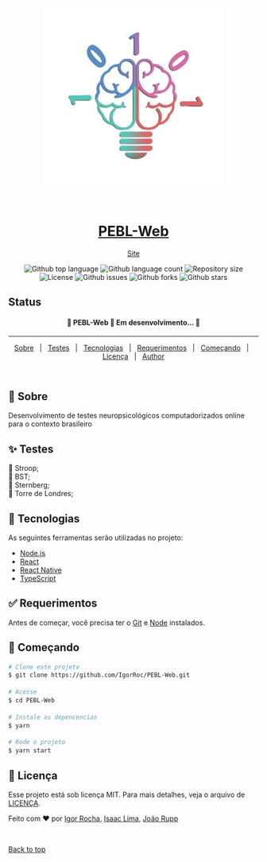 <div align="center" id="top"> 
  <img src="./img/icon_neurociencia.jfif" alt="PEBL-Web" />

  &#xa0;
  <h1 align="center"><a href="https://igorroc.github.io/PEBL-Web" target="_blank">PEBL-Web</a></h1>

  <a href="https://igorroc.github.io/PEBL-Web" target="_blank">Site</a>
</div>


<p align="center">
  <img alt="Github top language" src="https://img.shields.io/github/languages/top/IgorRoc/PEBL-Web?color=56BEB8">

  <img alt="Github language count" src="https://img.shields.io/github/languages/count/IgorRoc/PEBL-Web?color=56BEB8">

  <img alt="Repository size" src="https://img.shields.io/github/repo-size/IgorRoc/PEBL-Web?color=56BEB8">

  <img alt="License" src="https://img.shields.io/github/license/IgorRoc/PEBL-Web?color=56BEB8">

  <img alt="Github issues" src="https://img.shields.io/github/issues/IgorRoc/PEBL-Web?color=56BEB8" /> 

  <img alt="Github forks" src="https://img.shields.io/github/forks/IgorRoc/PEBL-Web?color=56BEB8" />

  <img alt="Github stars" src="https://img.shields.io/github/stars/IgorRoc/PEBL-Web?color=56BEB8" />
</p>

## Status ##

<h4 align="center"> 
	🚧  PEBL-Web 🚀 Em desenvolvimento...  🚧
</h4> 

<hr>

<p align="center">
  <a href="#dart-sobre">Sobre</a> &#xa0; | &#xa0; 
  <a href="#sparkles-testes">Testes</a> &#xa0; | &#xa0;
  <a href="#rocket-tecnologias">Tecnologias</a> &#xa0; | &#xa0;
  <a href="#white_check_mark-requerimentos">Requerimentos</a> &#xa0; | &#xa0;
  <a href="#checkered_flag-começando">Começando</a> &#xa0; | &#xa0;
  <a href="#memo-Licença">Licença</a> &#xa0; | &#xa0;
  <a href="https://github.com/IgorRoc" target="_blank">Author</a>
</p>

<br>

## :dart: Sobre ##

Desenvolvimento de testes neuropsicológicos computadorizados online para o contexto brasileiro

## :sparkles: Testes ##

🚧 Stroop;\
🚧 BST;\
🚧 Sternberg;\
🚧 Torre de Londres;

## :rocket: Tecnologias ##

As seguintes ferramentas serão utilizadas no projeto:

- [Node.js](https://nodejs.org/en/)
- [React](https://pt-br.reactjs.org/)
- [React Native](https://reactnative.dev/)
- [TypeScript](https://www.typescriptlang.org/)

## :white_check_mark: Requerimentos ##

Antes de começar, você precisa ter o [Git](https://git-scm.com) e [Node](https://nodejs.org/en/) instalados.

## :checkered_flag: Começando ##

```bash
# Clone este projeto
$ git clone https://github.com/IgorRoc/PEBL-Web.git

# Acesse
$ cd PEBL-Web

# Instale as depencencias
$ yarn

# Rode o projeto
$ yarn start
```

## :memo: Licença ##

Esse projeto está sob licença MIT. Para mais detalhes, veja o arquivo de [LICENÇA](LICENSE.md).


Feito com :heart: por <a href="https://github.com/IgorRoc" target="_blank">Igor Rocha</a>, <a href="https://github.com/inlima" target="_blank">Isaac Lima</a>, <a href="https://github.com/jvrupp" target="_blank">João Rupp</a>

&#xa0;

<a href="#top">Back to top</a>
